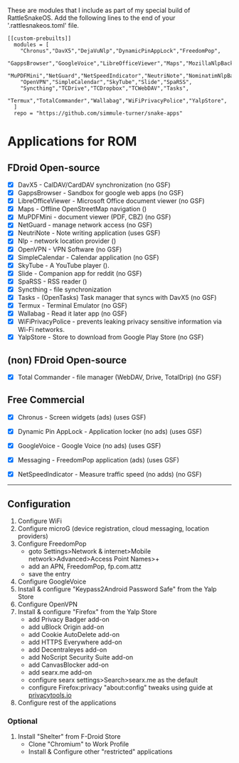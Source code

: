 These are modules that I include as part of my special build of RattleSnakeOS.
Add the following lines to the end of your '.rattlesnakeos.toml' file.

    [[custom-prebuilts]]
      modules = [
        "Chronus","DavX5","DejaVuNlp","DynamicPinAppLock","FreedomPop",
        "GappsBrowser","GoogleVoice","LibreOfficeViewer","Maps","MozillaNlpBackend",
        "MuPDFMini","NetGuard","NetSpeedIndicator","NeutriNote","NominatimNlpBackend",
        "OpenVPN","SimpleCalendar","SkyTube","Slide","SpaRSS",
        "Syncthing","TCDrive","TCDropbox","TCWebDAV","Tasks",
        "Termux","TotalCommander","Wallabag","WiFiPrivacyPolice","YalpStore",
      ]
      repo = "https://github.com/simmule-turner/snake-apps"


# Applications for ROM

## FDroid Open-source
- [x] DavX5 - CalDAV/CardDAV synchronization (no GSF)
- [x] GappsBrowser - Sandbox for google web apps (no GSF)
- [x] LibreOfficeViewer - Microsoft Office document viewer (no GSF)
- [x] Maps - Offline OpenStreetMap navigation ()
- [x] MuPDFMini - document viewer (PDF, CBZ) (no GSF)
- [x] NetGuard - manage network access (no GSF)
- [x] NeutriNote - Note writing application (uses GSF)
- [x] Nlp - network location provider ()
- [x] OpenVPN - VPN Software (no GSF)
- [x] SimpleCalendar - Calendar application (no GSF)
- [x] SkyTube - A YouTube player ().
- [x] Slide - Companion app for reddit (no GSF)
- [x] SpaRSS - RSS reader ()
- [x] Syncthing - file synchronization
- [x] Tasks - (OpenTasks) Task manager that syncs with DavX5 (no GSF)
- [x] Termux - Terminal Emulator (no GSF)
- [x] Wallabag - Read it later app (no GSF)
- [x] WiFiPrivacyPolice - prevents leaking privacy sensitive information via Wi-Fi networks.
- [x] YalpStore - Store to download from Google Play Store (no GSF)

## (non) FDroid Open-source
- [x] Total Commander - file manager (WebDAV, Drive, TotalDrip) (no GSF)

## Free Commercial
- [x] Chronus - Screen widgets (ads) (uses GSF)
- [x] Dynamic Pin AppLock - Application locker (no ads) (uses GSF)
- [x] GoogleVoice - Google Voice (no ads) (uses GSF)
- [x] Messaging - FreedomPop application (ads) (uses GSF)
- [x] NetSpeedIndicator - Measure traffic speed (no adds) (no GSF)


***
## Configuration

1. Configure WiFi 
1. Configure microG (device registration, cloud messaging, location providers)
1. Configure FreedomPop
     - goto Settings>Network & internet>Mobile network>Advanced>Access Point Names>+
     - add an APN, FreedomPop, fp.com.attz
     - save the entry
1. Configure GoogleVoice
1. Install & configure "Keypass2Android Password Safe" from the Yalp Store
1. Configure OpenVPN
1. Install & configure "Firefox" from the Yalp Store
     - add Privacy Badger add-on
     - add uBlock Origin add-on
     - add Cookie AutoDelete add-on
     - add HTTPS Everywhere add-on
     - add Decentraleyes add-on
     - add NoScript Security Suite add-on
     - add CanvasBlocker add-on
     - add searx.me add-on
     - configure searx settings>Search>searx.me as the default
     - configure Firefox:privacy "about:config" tweaks using guide at [privacytools.io](https://www.privacytools.io/)
1. Configure rest of the applications

### Optional
1. Install "Shelter" from F-Droid Store
     - Clone "Chromium" to Work Profile
     - Install & Configure other "restricted" applications
